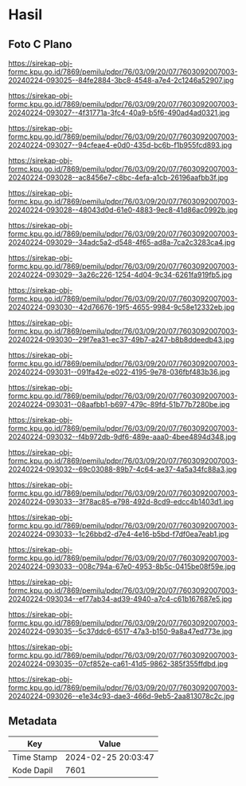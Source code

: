 # Hasil

## Foto C Plano

https://sirekap-obj-formc.kpu.go.id/7869/pemilu/pdpr/76/03/09/20/07/7603092007003-20240224-093025--84fe2884-3bc8-4548-a7e4-2c1246a52907.jpg

https://sirekap-obj-formc.kpu.go.id/7869/pemilu/pdpr/76/03/09/20/07/7603092007003-20240224-093027--4f31771a-3fc4-40a9-b5f6-490ad4ad0321.jpg

https://sirekap-obj-formc.kpu.go.id/7869/pemilu/pdpr/76/03/09/20/07/7603092007003-20240224-093027--94cfeae4-e0d0-435d-bc6b-f1b955fcd893.jpg

https://sirekap-obj-formc.kpu.go.id/7869/pemilu/pdpr/76/03/09/20/07/7603092007003-20240224-093028--ac8456e7-c8bc-4efa-a1cb-26196aafbb3f.jpg

https://sirekap-obj-formc.kpu.go.id/7869/pemilu/pdpr/76/03/09/20/07/7603092007003-20240224-093028--48043d0d-61e0-4883-9ec8-41d86ac0992b.jpg

https://sirekap-obj-formc.kpu.go.id/7869/pemilu/pdpr/76/03/09/20/07/7603092007003-20240224-093029--34adc5a2-d548-4f65-ad8a-7ca2c3283ca4.jpg

https://sirekap-obj-formc.kpu.go.id/7869/pemilu/pdpr/76/03/09/20/07/7603092007003-20240224-093029--3a26c226-1254-4d04-9c34-6261fa919fb5.jpg

https://sirekap-obj-formc.kpu.go.id/7869/pemilu/pdpr/76/03/09/20/07/7603092007003-20240224-093030--42d76676-19f5-4655-9984-9c58e12332eb.jpg

https://sirekap-obj-formc.kpu.go.id/7869/pemilu/pdpr/76/03/09/20/07/7603092007003-20240224-093030--29f7ea31-ec37-49b7-a247-b8b8ddeedb43.jpg

https://sirekap-obj-formc.kpu.go.id/7869/pemilu/pdpr/76/03/09/20/07/7603092007003-20240224-093031--091fa42e-e022-4195-9e78-036fbf483b36.jpg

https://sirekap-obj-formc.kpu.go.id/7869/pemilu/pdpr/76/03/09/20/07/7603092007003-20240224-093031--08aafbb1-b697-479c-89fd-51b77b7280be.jpg

https://sirekap-obj-formc.kpu.go.id/7869/pemilu/pdpr/76/03/09/20/07/7603092007003-20240224-093032--f4b972db-9df6-489e-aaa0-4bee4894d348.jpg

https://sirekap-obj-formc.kpu.go.id/7869/pemilu/pdpr/76/03/09/20/07/7603092007003-20240224-093032--69c03088-89b7-4c64-ae37-4a5a34fc88a3.jpg

https://sirekap-obj-formc.kpu.go.id/7869/pemilu/pdpr/76/03/09/20/07/7603092007003-20240224-093033--3f78ac85-e798-492d-8cd9-edcc4b1403d1.jpg

https://sirekap-obj-formc.kpu.go.id/7869/pemilu/pdpr/76/03/09/20/07/7603092007003-20240224-093033--1c26bbd2-d7e4-4e16-b5bd-f7df0ea7eab1.jpg

https://sirekap-obj-formc.kpu.go.id/7869/pemilu/pdpr/76/03/09/20/07/7603092007003-20240224-093033--008c794a-67e0-4953-8b5c-0415be08f59e.jpg

https://sirekap-obj-formc.kpu.go.id/7869/pemilu/pdpr/76/03/09/20/07/7603092007003-20240224-093034--ef77ab34-ad39-4940-a7c4-c61b167687e5.jpg

https://sirekap-obj-formc.kpu.go.id/7869/pemilu/pdpr/76/03/09/20/07/7603092007003-20240224-093035--5c37ddc6-6517-47a3-b150-9a8a47ed773e.jpg

https://sirekap-obj-formc.kpu.go.id/7869/pemilu/pdpr/76/03/09/20/07/7603092007003-20240224-093035--07cf852e-ca61-41d5-9862-385f355ffdbd.jpg

https://sirekap-obj-formc.kpu.go.id/7869/pemilu/pdpr/76/03/09/20/07/7603092007003-20240224-093026--e1e34c93-dae3-466d-9eb5-2aa813078c2c.jpg


## Metadata

| Key        | Value               |
| ---------- | ------------------- |
| Time Stamp | 2024-02-25 20:03:47 |
| Kode Dapil | 7601                |




